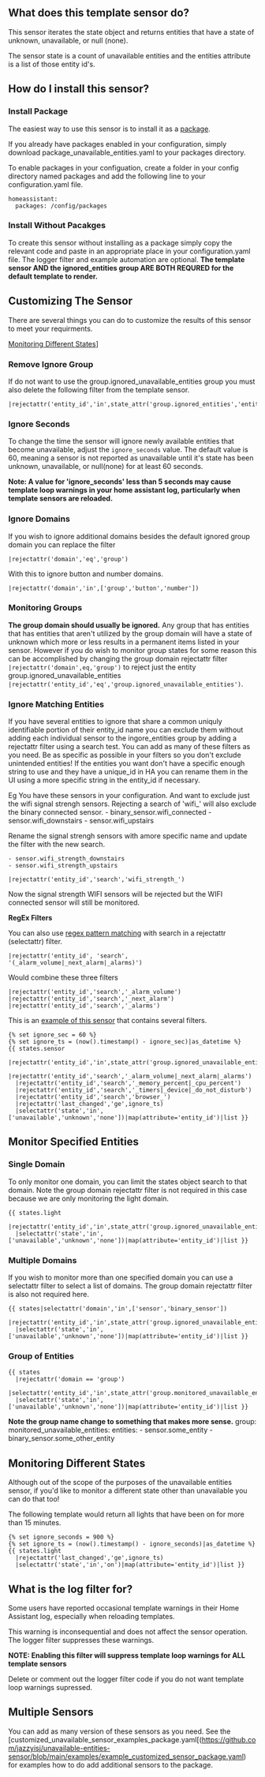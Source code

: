 ## What does this template sensor do?
This sensor iterates the state object and returns entities that have a state of unknown, unavailable, or null (none).

The sensor state is a count of unavailable entities and the entities attribute is a list of those entity id's.

## How do I install this sensor?
### Install Package
The easiest way to use this sensor is to install it as a [package](https://www.home-assistant.io/docs/configuration/packages/).

If you already have packages enabled in your configuration, simply download package_unavailable_entities.yaml to your packages directory.

To enable packages in your configuation, create a folder in your config directory named packages and add the following line to your configuration.yaml file.

    homeassistant:
      packages: /config/packages
### Install Without Pacakges
To create this sensor without installing as a package simply copy the relevant code and paste in an appropriate place in your configuration.yaml file. The logger filter and example automation are optional. **The template sensor AND the ignored_entities group ARE BOTH REQURED for the default template to render.**
## Customizing The Sensor
There are several things you can do to customize the results of this sensor to meet your requirments.

[Monitoring Different States](#monitoring-different-states#)]

### Remove Ignore Group
If do not want to use the group.ignored_unavailable_entities group you must also delete the following filter from the template sensor.

    |rejectattr('entity_id','in',state_attr('group.ignored_entities','entity_id'))

### Ignore Seconds
To change the time the sensor will ignore newly available entities that become unavailable, adjust the `ignore_seconds` value.  The default value is 60, meaning a sensor is not reported as unavailable until it's state has been unknown, unavailable, or null(none) for at least 60 seconds.

**Note: A value for 'ignore_seconds' less than 5 seconds may cause template loop warnings in your home assistant log, particularly when template sensors are reloaded.**
### Ignore Domains
If you wish to ignore additional domains besides the default ignored group domain you can replace the filter

    |rejectattr('domain','eq','group')
With this to ignore button and number domains.

    |rejectattr('domain','in',['group','button','number'])
### Monitoring Groups
 **The group domain should usually be ignored.**   Any group that has entities that has entities that aren't utilized by the group domain will have a state of unknown which more or less results in a permanent items listed in your sensor.  However if you do wish to monitor group states for some reason this can be accomplished by changing the group domain rejectattr filter `|rejectattr('domain',eq,'group')` to reject just the entity group.ignored_unavailable_entities `|rejectattr('entity_id','eq','group.ignored_unavailable_entities')`.
### Ignore Matching Entities
If you have several entities to ignore that share a common uniquly identifiable portion of their entity_id name you can exclude them without adding each individual sensor
to the ingore_entities group by adding a rejectattr filter using a search test.  You can add as many of these filters as you need. Be as specific as possible in your filters so you don't exclude unintended entities!  If the entities you want don't have a specific enough string to use and they have a unique_id in HA you can rename them in the UI using a more specific string in the entity_id if necessary.

Eg You have these sensors in your configuration. And want to exclude just the wifi signal strengh sensors. Rejecting a search of 'wifi_' will also exclude the binary connected sensor.
    - binary_sensor.wifi_connected
    - sensor.wifi_downstairs
    - sensor.wifi_upstairs

Rename the signal strengh sensors with amore specific name and update the filter with the new search.

    - sensor.wifi_strength_downstairs
    - sensor.wifi_strength_upstairs

    |rejectattr('entity_id','search','wifi_strength_')

Now the signal strength WIFI sensors will be rejected but the WIFI connected sensor will still be monitored.

**RegEx Filters**

You can also use [regex pattern matching](https://regex101.com/) with search in a rejectattr (selectattr) filter.

    |rejectattr('entity_id', 'search', '(_alarm_volume|_next_alarm|_alarms)')

Would combine these three filters

    |rejectattr('entity_id','search','_alarm_volume')
    |rejectattr('entity_id','search','_next_alarm')
    |rejectattr('entity_id','search','_alarms')

This is an [example of this sensor](https://github.com/jazzyisj/) that contains several filters.

    {% set ignore_sec = 60 %}
    {% set ignore_ts = (now().timestamp() - ignore_sec)|as_datetime %}
    {{ states.sensor
      |rejectattr('entity_id','in',state_attr('group.ignored_unavailable_entities','entity_id'))
      |rejectattr('entity_id','search','_alarm_volume|_next_alarm|_alarms')
      |rejectattr('entity_id','search','_memory_percent|_cpu_percent')
      |rejectattr('entity_id','search','_timers|_device|_do_not_disturb')
      |rejectattr('entity_id','search','browser_')
      |rejectattr('last_changed','ge',ignore_ts)
      |selectattr('state','in',['unavailable','unknown','none'])|map(attribute='entity_id')|list }}

## Monitor Specified Entities
### Single Domain
To only monitor one domain, you can limit the states object search to that domain.  Note the group domain rejectattr filter is not required in this case because we are only monitoring the light domain.

    {{ states.light
      |rejectattr('entity_id','in',state_attr('group.ignored_unavailable_entities','entity_id'))
      |selectattr('state','in',['unavailable','unknown','none'])|map(attribute='entity_id')|list }}

### Multiple Domains
If you wish to monitor more than one specified domain you can use a selectattr filter to select a list of domains.  The group domain rejectattr filter is also not required here.

    {{ states|selectattr('domain','in',['sensor','binary_sensor'])
      |rejectattr('entity_id','in',state_attr('group.ignored_unavailable_entities','entity_id'))
      |selectattr('state','in',['unavailable','unknown','none'])|map(attribute='entity_id')|list }}

### Group of Entities
    {{ states
      |rejectattr('domain == 'group')
      |selectattr('entity_id','in',state_attr('group.monitored_unavailable_entities','entity_id'))
      |selectattr('state','in',['unavailable','unknown','none'])|map(attribute='entity_id')|list }}

**Note the group name change to something that makes more sense.**
    group:
      monitored_unavailable_entities:
        entities:
          - sensor.some_entity
          - binary_sensor.some_other_entity
## Monitoring Different States
Although out of the scope of the purposes of the unavailable entities sensor, if you'd like to monitor a different state other than unavailable you can do that too!

The following template would return all lights that have been on for more than 15 minutes.

    {% set ignore_seconds = 900 %}
    {% set ignore_ts = (now().timestamp() - ignore_seconds)|as_datetime %}
    {{ states.light
      |rejectattr('last_changed','ge',ignore_ts)
      |selectattr('state','in','on')|map(attribute='entity_id')|list }}

## What is the log filter for?
Some users have reported occasional template warnings in their Home Assistant log, especially when reloading templates.

This warning is inconsequential and does not affect the sensor operation.  The logger filter suppresses these warnings.

**NOTE: Enabling this filter will suppress template loop warnings for ALL template sensors**

Delete or comment out the logger filter code if you do not want template loop warnings supressed.

## Multiple Sensors
You can add as many version of these sensors as you need.  See the [customized_unavailable_sensor_examples_package.yaml[(https://github.com/jazzyisj/unavailable-entities-sensor/blob/main/examples/example_customized_sensor_package.yaml) for examples how to do add
additional sensors to the package.